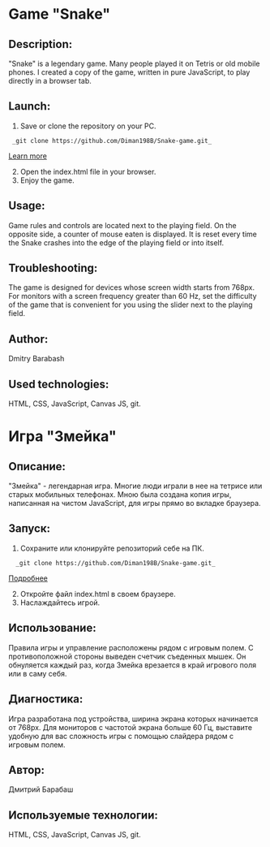 # Game "Snake"

## Description:
"Snake" is a legendary game. Many people played it on Tetris or old mobile phones. I created a copy of the game, written in pure JavaScript, to play directly in a browser tab.

## Launch:
1. Save or clone the repository on your PC. 
```
 _git clone https://github.com/Diman198B/Snake-game.git_  
```
[Learn more](https://git-scm.com/book/ru/v2/Приложение-C%3A-Команды-Git-Клонирование-и-создание-репозиториев)

2. Open the index.html file in your browser.
3. Enjoy the game.

## Usage:
Game rules and controls are located next to the playing field. On the opposite side, a counter of mouse eaten is displayed. It is reset every time the Snake crashes into the edge of the playing field or into itself.

## Troubleshooting:
The game is designed for devices whose screen width starts from 768px. For monitors with a screen frequency greater than 60 Hz, set the difficulty of the game that is convenient for you using the slider next to the playing field.

## Author:
Dmitry Barabash
 
## Used technologies:
HTML, CSS, JavaScript, Canvas JS, git.  





# Игра "Змейка"

## Описание:
"Змейка" - легендарная игра. Многие люди играли в нее на тетрисе или старых мобильных телефонах.
Мною была создана  копия игры, написанная на чистом JavaScript, для игры прямо во вкладке браузера. 

## Запуск: 
1. Сохраните или клонируйте репозиторий себе на ПК.  
```
  _git clone https://github.com/Diman198B/Snake-game.git_  
```
[Подробнее](https://git-scm.com/book/ru/v2/Приложение-C%3A-Команды-Git-Клонирование-и-создание-репозиториев)

2. Откройте файл index.html в своем браузере.
3. Наслаждайтесь игрой.

## Использование:
Правила игры и управление расположены рядом с игровым полем. С противоположной стороны выведен счетчик съеденных мышек. Он обнуляется каждый раз, когда Змейка врезается в край игрового поля или в саму себя.

## Диагностика:
Игра разработана под устройства, ширина экрана которых начинается от 768px. Для мониторов с частотой экрана больше 60 Гц, выставите удобную для вас сложность игры с помощью слайдера рядом с игровым полем.

## Автор:
Дмитрий Барабаш
 
## Используемые технологии:
HTML, CSS, JavaScript, Canvas JS, git.  
